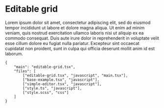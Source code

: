 # Editable grid

Lorem ipsum dolor sit amet, consectetur adipiscing elit, sed do eiusmod tempor incididunt ut labore et dolore magna aliqua. Ut enim ad minim veniam, quis nostrud exercitation ullamco laboris nisi ut aliquip ex ea commodo consequat. Duis aute irure dolor in reprehenderit in voluptate velit esse cillum dolore eu fugiat nulla pariatur. Excepteur sint occaecat cupidatat non proident, sunt in culpa qui officia deserunt mollit anim id est laborum.


```app.example
{
    "main": "editable-grid.tsx",
    "files": [
        ["editable-grid.tsx", "javascript", "main.tsx"],
        ["base-example.tsx", "javascript"],
        ["simple-editor.tsx", "javascript"],
        ["style.ts", "javascript"],
        ["style.scss", "css"]
    ]
}
```
